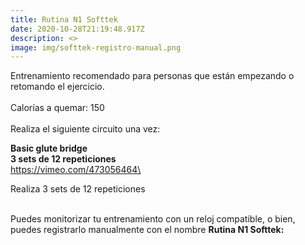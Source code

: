 ```yaml
---
title: Rutina N1 Softtek
date: 2020-10-28T21:19:48.917Z
description: <>
image: img/softtek-registro-manual.png
---
```

Entrenamiento recomendado para personas que están empezando o retomando el ejercicio. \
\
Calorías a quemar: 150\
\
Realiza el siguiente circuito una vez:

**Basic glute bridge**\
**3 sets de 12 repeticiones**\
https://vimeo.com/473056464\

Realiza 3 sets de 12 repeticiones

\
Puedes monitorizar tu entrenamiento con un reloj compatible, o bien, puedes registrarlo manualmente con el nombre **Rutina N1 Softtek:**